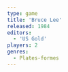 ```yaml
---
type: game
title: 'Bruce Lee'
released: 1984
editors: 
  - 'US Gold'
players: 2
genres:
  - Plates-formes
---
```

